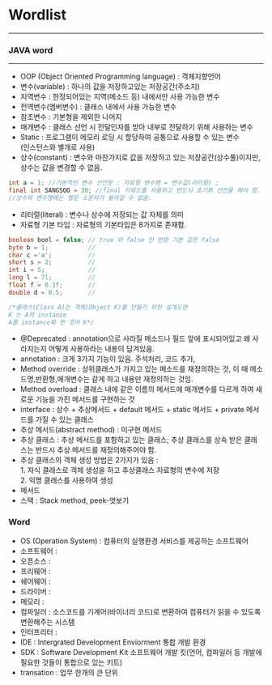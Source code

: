 # Wordlist
***
### JAVA word
***
- OOP (Object Oriented Programming language) : 객체지향언어
- 변수(variable) : 하나의 값을 저장하고있는 저장공간(주소지)
 - 지역변수 : 한정되어있는 지역(메소드 등) 내에서만 사용 가능한 변수
 - 전역변수(멤버변수) : 클래스 내에서 사용 가능한 변수
 - 참조변수 : 기본형을 제외한 나머지
 - 매개변수 : 클래스 선언 시 전달인자를 받아 내부로 전달하기 위해 사용하는 변수
 - Static : 프로그램이 메모리 로딩 시 할당하여 공통으로 사용할 수 있는 변수<br/>
(인스턴스와 별개로 사용)
- 상수(constant) : 변수와 마찬가지로 값을 저장하고 있는 저장공간(상수풀)이지만, 상수는 값을 변경할 수 없음.<br/>
```java
int a = 1; //기본적인 변수 선언문 : 자료형 변수명 = 변수값(리터럴) ;
final int SANGSOO = 30; //final 키워드를 사용하고 반드시 초기화 선언을 해야 함. 
//상수의 변수명에는 영문 소문자가 들어갈 수 없음.
```
- 리터럴(literal) : 변수나 상수에 저장되는 값 자체를 의미
- 자료형 기본 타입 : 자료형의 기본타입은 8가지로 존재함.
```java
boolean bool = false; // true 와 false 만 반환 기본 값은 false
byte b = 1;           // 
char c ='a';          //
short s = 2;          //
int i = 5;            //
long l = 7l;          //
float f = 0.1f;       //
double d = 0.5;       //
``` 
```java
/*클래스(Class A)는 객체(Object K)를 만들기 위한 설계도면
K 는 A의 instance
A를 instance화 한 것이 K*/
```

- @Deprecated : annotation으로 사라질 메소드나 필드 앞에 표시되어있고 왜 사라지는지 어떻게 사용하라는 내용이 담겨있음.
- annotation : 크게 3가지 기능이 있음. 주석처리, 코드 추가,
- Method override : 상위클래스가 가지고 있는 메소드를 재정의하는 것, 이 때 메소드명,반환형,매개변수는 같게 하고 내용만 재정의하는 것임.
- Method overload : 클래스 내에 같은 이름의 메서드에 매개변수를 다르게 하여 새로운 기능을 가진 메서드를 구현하는 것
- interface : 상수 + 추상메서드 + default 메서드 + static 메서드 + private 메서드를 가질 수 있는 클래스
- 추상 메서드(abstract method) : 미구현 메서드
- 추상 클래스 : 추상 메서드를 포함하고 있는 클래스; 추상 클래스를 상속 받은 클래스는 반드시 추상 메서드를 재정의해주어야 함.
- 추상 클래스의 객체 생성 방법은 2가지가 있음 : <br/>1. 자식 클래스로 객체 생성을 하고 추상클래스 자료형의 변수에 저장 <br/>2. 익명 클래스를 사용하여 생성
- 메서드
- 스택 : Stack<E> method, peek-엿보기

### Word
- OS (Operation System) : 컴퓨터의 실행환경 서비스를 제공하는 소프트웨어
- 소프트웨어 : 
- 오픈소스 : 
- 프리웨어 :
- 쉐어웨어 :
- 드라이버 :
- 메모리 :
- 컴파일러 : 소스코드를 기계어(바이너리 코드)로 변환하여 컴퓨터가 읽을 수 있도록 변환해주는 시스템
- 인터프리터 : 
- IDE : Intergrated Development Enviorment 통합 개발 환경
- SDK : Software Development Kit 소프트웨어 개발 킷(언어, 컴파일러 등 개발에 필요한 것들이 통합으로 있는 키트)
- transation : 업무 한개의 큰 단위